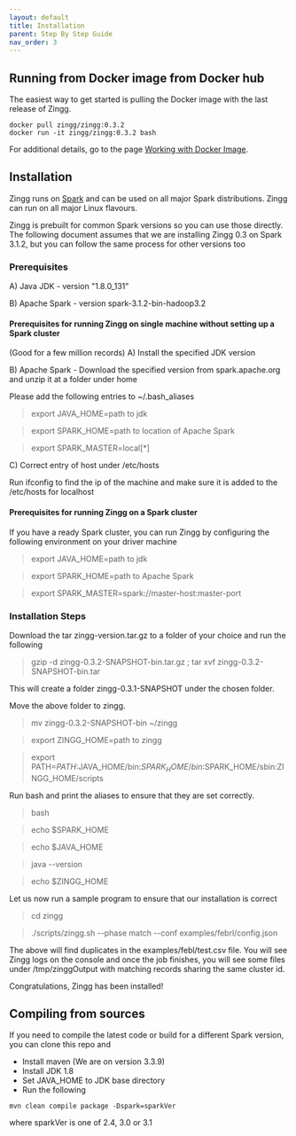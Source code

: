 ```yaml
---
layout: default
title: Installation
parent: Step By Step Guide
nav_order: 3
---
```

## Running from Docker image from Docker hub
The easiest way to get started is pulling the Docker image with the last release of Zingg.
```
docker pull zingg/zingg:0.3.2
docker run -it zingg/zingg:0.3.2 bash
```
For additional details, go to the page [Working with Docker Image](../workingWithDocker.md).
## Installation

Zingg runs on [Spark](https://spark.apache.org) and can be used on all major Spark distributions. Zingg can run on all major Linux flavours.

Zingg is prebuilt for common Spark versions so you can use those directly. The following document assumes that we are installing Zingg 0.3 on Spark 3.1.2, but you can follow the same process for other versions too


### Prerequisites 
A) Java JDK - version "1.8.0_131" 

B) Apache Spark - version spark-3.1.2-bin-hadoop3.2

#### Prerequisites for running Zingg on single machine without setting up a Spark cluster
(Good for a few million records)
A) Install the specified JDK version

B) Apache Spark - Download the specified version from spark.apache.org and unzip it at a folder under home 

Please add the following entries to ~/.bash_aliases 

>export JAVA_HOME=path to jdk

>export SPARK_HOME=path to location of Apache Spark

>export SPARK_MASTER=local[*]

C) Correct entry of host under /etc/hosts 

Run ifconfig to find the ip of the machine and make sure it is added to the /etc/hosts for localhost 

#### Prerequisites for running Zingg on a Spark cluster
If you have a ready Spark cluster, you can run Zingg by configuring the following environment on your driver machine
>export JAVA_HOME=path to jdk

>export SPARK_HOME=path to Apache Spark

>export SPARK_MASTER=spark://master-host:master-port


### Installation Steps 

Download the tar zingg-version.tar.gz to a folder of your choice and run the following 

>gzip -d zingg-0.3.2-SNAPSHOT-bin.tar.gz ; tar xvf zingg-0.3.2-SNAPSHOT-bin.tar 

This will create a folder zingg-0.3.1-SNAPSHOT under the chosen folder. 
 
Move the above folder to zingg. 

>mv zingg-0.3.2-SNAPSHOT-bin ~/zingg 

>export ZINGG_HOME=path to zingg

>export PATH=$PATH:$JAVA_HOME/bin:$SPARK_HOME/bin:$SPARK_HOME/sbin:ZINGG_HOME/scripts 
 
Run bash and print the aliases to ensure that they are set correctly. 

>bash 

>echo $SPARK_HOME 

>echo $JAVA_HOME 

>java --version 

>echo $ZINGG_HOME 

 
Let us now run a sample program to ensure that our installation is correct 

>cd zingg 

>./scripts/zingg.sh --phase match --conf examples/febrl/config.json  

The above will find duplicates in the examples/febl/test.csv file. You will see Zingg logs on the console and once the job finishes, you will see some files under /tmp/zinggOutput with matching records sharing the same cluster id.


Congratulations, Zingg has been installed! 

## Compiling from sources
If you need to compile the latest code or build for a different Spark version, you can clone this repo and 

- Install maven (We are on version 3.3.9)
- Install JDK 1.8
- Set JAVA_HOME to JDK base directory
- Run the following

`mvn clean compile package -Dspark=sparkVer` 

where sparkVer is one of 2.4, 3.0 or 3.1

